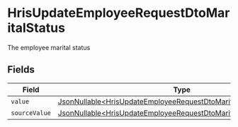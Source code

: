 # HrisUpdateEmployeeRequestDtoMaritalStatus

The employee marital status


## Fields

| Field                                                                                                                                                  | Type                                                                                                                                                   | Required                                                                                                                                               | Description                                                                                                                                            |
| ------------------------------------------------------------------------------------------------------------------------------------------------------ | ------------------------------------------------------------------------------------------------------------------------------------------------------ | ------------------------------------------------------------------------------------------------------------------------------------------------------ | ------------------------------------------------------------------------------------------------------------------------------------------------------ |
| `value`                                                                                                                                                | [JsonNullable\<HrisUpdateEmployeeRequestDtoMaritalStatusValue>](../../models/components/HrisUpdateEmployeeRequestDtoMaritalStatusValue.md)             | :heavy_minus_sign:                                                                                                                                     | N/A                                                                                                                                                    |
| `sourceValue`                                                                                                                                          | [JsonNullable\<HrisUpdateEmployeeRequestDtoMaritalStatusSourceValue>](../../models/components/HrisUpdateEmployeeRequestDtoMaritalStatusSourceValue.md) | :heavy_minus_sign:                                                                                                                                     | N/A                                                                                                                                                    |